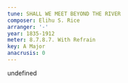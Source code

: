 ```yaml
---
tune: SHALL WE MEET BEYOND THE RIVER
composer: Elihu S. Rice
arranger: '-'
year: 1835-1912
meter: 8.7.8.7. With Refrain
key: A Major
anacrusis: 0
---
```

undefined